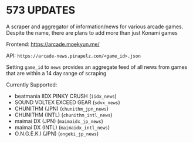 # 573 UPDATES
A scraper and aggregator of information/news for various arcade games. Despite the name, there are plans to add more than just Konami games

Frontend: https://arcade.moekyun.me/

API: `https://arcade-news.pinapelz.com/<game_id>.json`

Setting `game_id` to `news` provides an aggregate feed of all news from games that are within a 14 day range of scraping

Currently Supported:
- beatmania IIDX PINKY CRUSH (`iidx_news`)
- SOUND VOLTEX EXCEED GEAR (`sdvx_news`)
- CHUNITHM (JPN) (`chunithm_jpn_news`)
- CHUNITHM (INTL) (`chunithm_intl_news`)
- maimai DX (JPN) (`maimaidx_jp_news`)
- maimai DX (INTL) (`maimaidx_intl_news`)
- O.N.G.E.K.I (JPN) (`ongeki_jp_news`)
